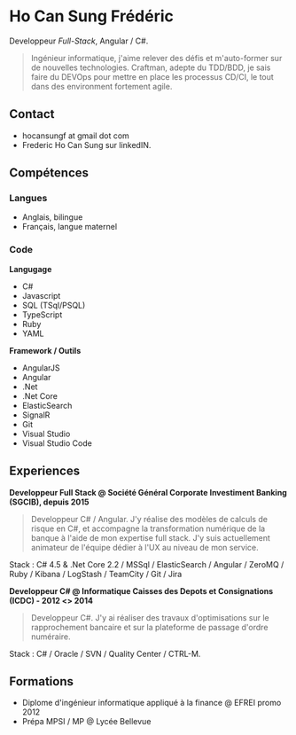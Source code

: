Ho Can Sung Frédéric
====================

Developpeur *Full-Stack*, Angular / C#.

>Ingénieur informatique, j'aime relever des défis et m'auto-former sur
de nouvelles technologies. Craftman, adepte du TDD/BDD, je sais faire du DEVOps pour mettre en place les processus CD/CI, le tout dans des environment fortement agile.

Contact
-------

* hocansungf at gmail dot com
* Frederic Ho Can Sung sur linkedIN.

Compétences
-----------

### Langues

* Anglais, bilingue
* Français, langue maternel

### Code

**Langugage**

* C#
* Javascript
* SQL (TSql/PSQL)
* TypeScript
* Ruby
* YAML

**Framework / Outils**

* AngularJS
* Angular
* .Net
* .Net Core
* ElasticSearch
* SignalR
* Git
* Visual Studio
* Visual Studio Code

Experiences
-----------

**Developpeur Full Stack @ Société Général Corporate Investiment Banking (SGCIB), depuis 2015**
> Developpeur C# / Angular. J'y réalise des modèles de calculs de risque en C#, et accompagne la transformation numérique de la banque à l'aide de mon expertise full stack. J'y suis actuellement animateur de l'équipe dédier à l'UX au niveau de mon service.

Stack : C# 4.5 & .Net Core 2.2 / MSSql / ElasticSearch / Angular / ZeroMQ / Ruby / Kibana / LogStash / TeamCity / Git / Jira

**Developpeur C# @ Informatique Caisses des Depots et Consignations (ICDC) - 2012 <> 2014**
> Developpeur C#. J'y ai réaliser des travaux d'optimisations sur le rapprochement bancaire et sur la plateforme de passage d'ordre numéraire.

Stack : C# / Oracle / SVN / Quality Center / CTRL-M.

Formations
-----------

* Diplome d'ingénieur informatique appliqué à la finance @ EFREI promo 2012
* Prépa MPSI / MP @ Lycée Bellevue
